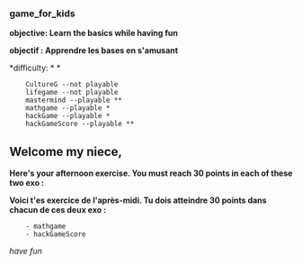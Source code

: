 ### game_for_kids

**objective: Learn the basics while having fun**

**objectif : Apprendre les bases en s'amusant**

*difficulty: * *

        CultureG --not playable
        lifegame --not playable
        mastermind --playable **
        mathgame --playable *
        hackGame --playable *
        hackGameScore --playable **


 ## Welcome my niece, 
 
 **Here's your afternoon exercise. You must reach 30 points in each of these two exo :**
 
 **Voici t'es exercice de l'après-midi. Tu dois atteindre 30 points dans chacun de ces deux exo :**
 
        - mathgame
        - hackGameScore
        
*have fun*

